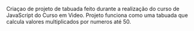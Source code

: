 Criaçao de projeto de tabuada feito durante a realização do curso de JavaScript do Curso em Video.
Projeto funciona como uma tabuada que calcula valores multiplicados por numeros até 50.
